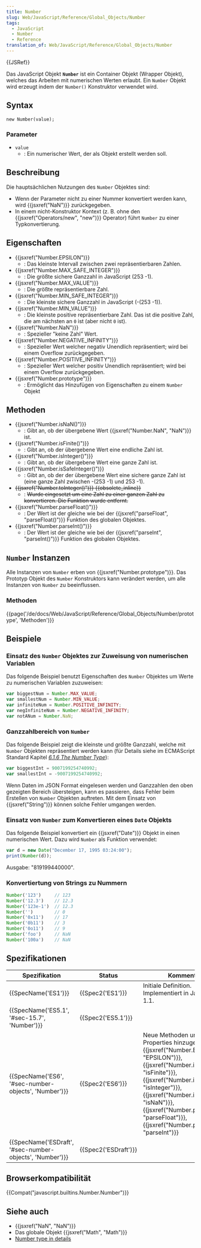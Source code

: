 ```yaml
---
title: Number
slug: Web/JavaScript/Reference/Global_Objects/Number
tags:
  - JavaScript
  - Number
  - Reference
translation_of: Web/JavaScript/Reference/Global_Objects/Number
---
```

{{JSRef}}

Das JavaScript Objekt **`Number`** ist ein Container Objekt (Wrapper Objekt), welches das Arbeiten mit numerischen Werten erlaubt. Ein `Number` Objekt wird erzeugt indem der `Number()` Konstruktor verwendet wird.

## Syntax

    new Number(value);

### Parameter

- `value`
  - : Ein numerischer Wert, der als Objekt erstellt werden soll.

## Beschreibung

Die hauptsächlichen Nutzungen des `Number` Objektes sind:

- Wenn der Parameter nicht zu einer Nummer konvertiert werden kann, wird {{jsxref("NaN")}} zurückgegeben.
- In einem nicht-Konstruktor Kontext (z. B. ohne den {{jsxref("Operators/new", "new")}} Operator) führt `Number` zu einer Typkonvertierung.

## Eigenschaften

- {{jsxref("Number.EPSILON")}}
  - : Das kleinste Intervall zwischen zwei repräsentierbaren Zahlen.
- {{jsxref("Number.MAX_SAFE_INTEGER")}}
  - : Die größte sichere Ganzzahl in JavaScript (253 -1).
- {{jsxref("Number.MAX_VALUE")}}
  - : Die größte repräsentierbare Zahl.
- {{jsxref("Number.MIN_SAFE_INTEGER")}}
  - : Die kleinste sichere Ganzzahl in JavaScript (-(253 -1)).
- {{jsxref("Number.MIN_VALUE")}}
  - : Die kleinste positive repräsentierbare Zahl. Das ist die positive Zahl, die am nächsten an `0` ist (aber nicht `0` ist).
- {{jsxref("Number.NaN")}}
  - : Spezieller "keine Zahl" Wert.
- {{jsxref("Number.NEGATIVE_INFINITY")}}
  - : Spezieller Wert welcher negativ Unendlich repräsentiert; wird bei einem Overflow zurückgegeben.
- {{jsxref("Number.POSITIVE_INFINITY")}}
  - : Spezieller Wert welcher positiv Unendlich repräsentiert; wird bei einem Overflow zurückgegeben.
- {{jsxref("Number.prototype")}}
  - : Ermöglicht das Hinzufügen von Eigenschaften zu einem `Number` Objekt

## Methoden

- {{jsxref("Number.isNaN()")}}
  - : Gibt an, ob der übergebene Wert {{jsxref("Number.NaN", "NaN")}} ist.
- {{jsxref("Number.isFinite()")}}
  - : Gibt an, ob der übergebene Wert eine endliche Zahl ist.
- {{jsxref("Number.isInteger()")}}
  - : Gibt an, ob der übergebene Wert eine ganze Zahl ist.
- {{jsxref("Number.isSafeInteger()")}}
  - : Gibt an, ob der der übergebene Wert eine sichere ganze Zahl ist (eine ganze Zahl zwischen -(253 -1) und 253 -1).
- ~~{{jsxref("Number.toInteger()")}} {{obsolete_inline}}~~
  - : ~~Wurde eingesetzt um eine Zahl zu einer ganzen Zahl zu konvertieren. Die Funktion wurde entfernt.~~
- {{jsxref("Number.parseFloat()")}}
  - : Der Wert ist der gleiche wie bei der {{jsxref("parseFloat", "parseFloat()")}} Funktion des globalen Objektes.
- {{jsxref("Number.parseInt()")}}
  - : Der Wert ist der gleiche wie bei der {{jsxref("parseInt", "parseInt()")}} Funktion des globalen Objektes.

## `Number` Instanzen

Alle Instanzen von `Number` erben von {{jsxref("Number.prototype")}}. Das Prototyp Objekt des `Number` Konstruktors kann verändert werden, um alle Instanzen von `Number` zu beeinflussen.

### Methoden

{{page('/de/docs/Web/JavaScript/Reference/Global_Objects/Number/prototype', 'Methoden')}}

## Beispiele

### Einsatz des `Number` Objektes zur Zuweisung von numerischen Variablen

Das folgende Beispiel benutzt Eigenschaften des `Number` Objektes um Werte zu numerischen Variablen zuzuweisen:

```js
var biggestNum = Number.MAX_VALUE;
var smallestNum = Number.MIN_VALUE;
var infiniteNum = Number.POSITIVE_INFINITY;
var negInfiniteNum = Number.NEGATIVE_INFINITY;
var notANum = Number.NaN;
```

### Ganzzahlbereich von `Number`

Das folgende Beispiel zeigt die kleinste und größte Ganzzahl, welche mit `Number` Objekten repräsentiert werden kann (für Details siehe im ECMAScript Standard Kapitel _[6.1.6 The Number Type](https://tc39.github.io/ecma262/#sec-ecmascript-language-types-number-type)_):

```js
var biggestInt = 9007199254740992;
var smallestInt = -9007199254740992;
```

Wenn Daten im JSON Format eingelesen werden und Ganzzahlen den oben gezeigten Bereich übersteigen, kann es passieren, dass Fehler beim Erstellen von `Number` Objekten auftreten. Mit dem Einsatz von {{jsxref("String")}} können solche Fehler umgangen werden.

### Einsatz von `Number` zum Konvertieren eines `Date` Objekts

Das folgende Beispiel konvertiert ein {{jsxref("Date")}} Objekt in einen numerischen Wert. Dazu wird `Number` als Funktion verwendet:

```js
var d = new Date("December 17, 1995 03:24:00");
print(Number(d));
```

Ausgabe: "819199440000".

### Konvertiertung von Strings zu Nummern

```js
Number('123')     // 123
Number('12.3')    // 12.3
Number('123e-1')  // 12.3
Number('')        // 0
Number('0x11')    // 17
Number('0b11')    // 3
Number('0o11')    // 9
Number('foo')     // NaN
Number('100a')    // NaN
```

## Spezifikationen

| Spezifikation                                                                | Status                       | Kommentar                                                                                                                                                                                                                                                                                                                                                                                    |
| ---------------------------------------------------------------------------- | ---------------------------- | -------------------------------------------------------------------------------------------------------------------------------------------------------------------------------------------------------------------------------------------------------------------------------------------------------------------------------------------------------------------------------------------- |
| {{SpecName('ES1')}}                                                     | {{Spec2('ES1')}}         | Initiale Definition. Implementiert in JavaScript 1.1.                                                                                                                                                                                                                                                                                                                                        |
| {{SpecName('ES5.1', '#sec-15.7', 'Number')}}                 | {{Spec2('ES5.1')}}     |                                                                                                                                                                                                                                                                                                                                                                                              |
| {{SpecName('ES6', '#sec-number-objects', 'Number')}}         | {{Spec2('ES6')}}         | Neue Methoden und Properties hinzugefügt: {{jsxref("Number.EPSILON", "EPSILON")}}, {{jsxref("Number.isFinite", "isFinite")}}, {{jsxref("Number.isInteger", "isInteger")}}, {{jsxref("Number.isNaN", "isNaN")}}, {{jsxref("Number.parseFloat", "parseFloat")}}, {{jsxref("Number.parseInt", "parseInt")}} |
| {{SpecName('ESDraft', '#sec-number-objects', 'Number')}} | {{Spec2('ESDraft')}} |                                                                                                                                                                                                                                                                                                                                                                                              |

## Browserkompatibilität

{{Compat("javascript.builtins.Number.Number")}}

## Siehe auch

- {{jsxref("NaN", "NaN")}}
- Das globale Objekt {{jsxref("Math", "Math")}}
- [Number type in details](https://medium.com/@maximus.koretskyi/javascripts-number-type-8d59199db1b6#.9whwe88tz)
